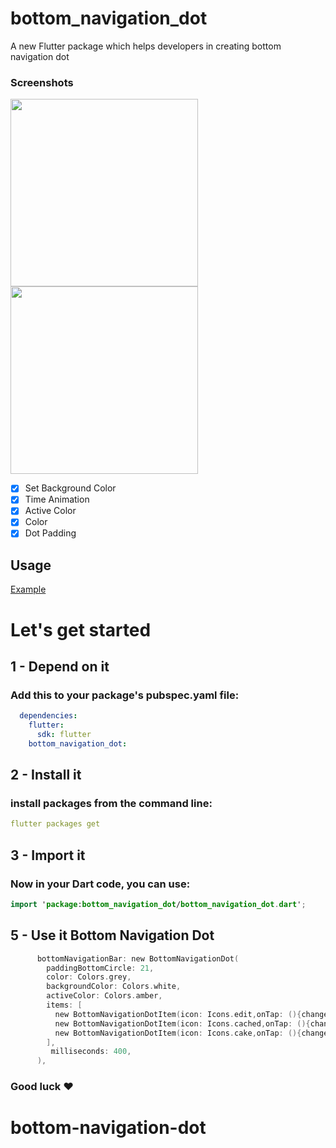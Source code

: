 # bottom_navigation_dot

A new Flutter package which helps developers in creating bottom navigation dot



### Screenshots

<img src="flutey.gif" height="300em" /> <img src="flute1.png" height="300em" />


  * [x] Set Background Color
  * [x] Time Animation 
  * [x] Active Color
  * [x] Color
  * [x] Dot Padding

## Usage

[Example](https://github.com/AmirUncocoder/bottom-navigation-dot/blob/master/example/lib/main.dart)

# Let's get started

## 1 - Depend on it

### Add this to your package's pubspec.yaml file:

```yaml
  dependencies:
    flutter:
      sdk: flutter
    bottom_navigation_dot:
```
## 2 - Install it

### install packages from the command line:

```yaml
flutter packages get
```

## 3 - Import it

### Now in your Dart code, you can use:

```kotlin
import 'package:bottom_navigation_dot/bottom_navigation_dot.dart';
```

## 5 - Use it Bottom Navigation Dot

```kotlin
      bottomNavigationBar: new BottomNavigationDot(
        paddingBottomCircle: 21,
        color: Colors.grey,
        backgroundColor: Colors.white,
        activeColor: Colors.amber,
        items: [
          new BottomNavigationDotItem(icon: Icons.edit,onTap: (){changePage("green");}),
          new BottomNavigationDotItem(icon: Icons.cached,onTap: (){changePage("red");}),
          new BottomNavigationDotItem(icon: Icons.cake,onTap: (){changePage("orange");}),
        ],
         milliseconds: 400,
      ),
```


### Good luck :heart: 




# bottom-navigation-dot

